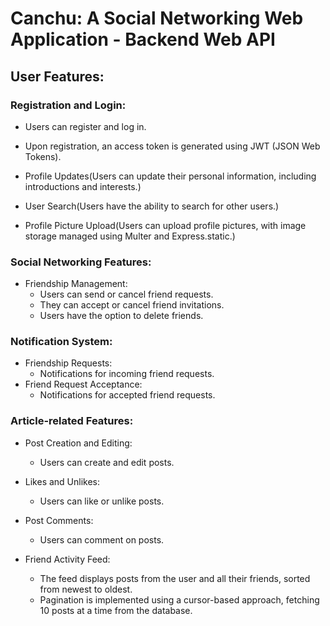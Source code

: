 # Canchu: A Social Networking Web Application - Backend Web API

## User Features:

### Registration and Login:

- Users can register and log in.
- Upon registration, an access token is generated using JWT (JSON Web Tokens).
- Profile Updates\(Users can update their personal information, including introductions and interests.\)
- User Search\(Users have the ability to search for other users.\)

- Profile Picture Upload\(Users can upload profile pictures, with image storage managed using Multer and Express.static.\)

### Social Networking Features:

- Friendship Management:
    - Users can send or cancel friend requests.
    - They can accept or cancel friend invitations.
     - Users have the option to delete friends.

### Notification System:

- Friendship Requests:
    - Notifications for incoming friend requests.
- Friend Request Acceptance:
    - Notifications for accepted friend requests.

### Article-related Features:

- Post Creation and Editing:
    - Users can create and edit posts.
- Likes and Unlikes:
    - Users can like or unlike posts.
- Post Comments:
    - Users can comment on posts.

- Friend Activity Feed:
    - The feed displays posts from the user and all their friends, sorted from newest to oldest.
    - Pagination is implemented using a cursor-based approach, fetching 10 posts at a time from the database.